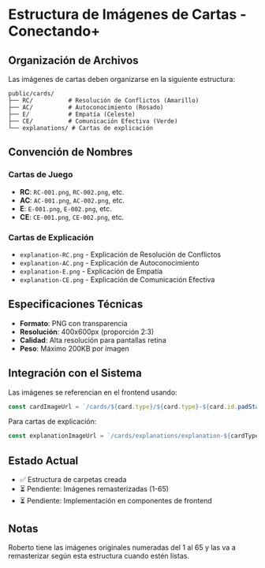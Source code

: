 # Estructura de Imágenes de Cartas - Conectando+

## Organización de Archivos

Las imágenes de cartas deben organizarse en la siguiente estructura:

```
public/cards/
├── RC/          # Resolución de Conflictos (Amarillo)
├── AC/          # Autoconocimiento (Rosado)
├── E/           # Empatía (Celeste)
├── CE/          # Comunicación Efectiva (Verde)
└── explanations/ # Cartas de explicación
```

## Convención de Nombres

### Cartas de Juego
- **RC**: `RC-001.png`, `RC-002.png`, etc.
- **AC**: `AC-001.png`, `AC-002.png`, etc.
- **E**: `E-001.png`, `E-002.png`, etc.
- **CE**: `CE-001.png`, `CE-002.png`, etc.

### Cartas de Explicación
- `explanation-RC.png` - Explicación de Resolución de Conflictos
- `explanation-AC.png` - Explicación de Autoconocimiento
- `explanation-E.png` - Explicación de Empatía
- `explanation-CE.png` - Explicación de Comunicación Efectiva

## Especificaciones Técnicas

- **Formato**: PNG con transparencia
- **Resolución**: 400x600px (proporción 2:3)
- **Calidad**: Alta resolución para pantallas retina
- **Peso**: Máximo 200KB por imagen

## Integración con el Sistema

Las imágenes se referencian en el frontend usando:
```typescript
const cardImageUrl = `/cards/${card.type}/${card.type}-${card.id.padStart(3, '0')}.png`
```

Para cartas de explicación:
```typescript
const explanationImageUrl = `/cards/explanations/explanation-${cardType}.png`
```

## Estado Actual

- ✅ Estructura de carpetas creada
- ⏳ Pendiente: Imágenes remasterizadas (1-65)
- ⏳ Pendiente: Implementación en componentes de frontend

## Notas

Roberto tiene las imágenes originales numeradas del 1 al 65 y las va a remasterizar según esta estructura cuando estén listas.
